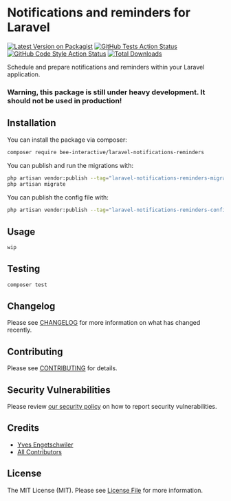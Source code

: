 # Notifications and reminders for Laravel

[![Latest Version on Packagist](https://img.shields.io/packagist/v/bee-interactive/laravel-notifications-reminders.svg?style=flat-square)](https://packagist.org/packages/bee-interactive/laravel-notifications-reminders)
[![GitHub Tests Action Status](https://img.shields.io/github/actions/workflow/status/bee-interactive/laravel-notifications-reminders/run-tests.yml?branch=master&label=tests&style=flat-square)](https://github.com/bee-interactive/laravel-notifications-reminders/actions?query=workflow%3Arun-tests+branch%3Amaster)
[![GitHub Code Style Action Status](https://img.shields.io/github/actions/workflow/status/bee-interactive/laravel-notifications-reminders/fix-php-code-style-issues.yml?branch=master&label=code%20style&style=flat-square)](https://github.com/bee-interactive/laravel-notifications-reminders/actions?query=workflow%3A"Fix+PHP+code+style+issues"+branch%3Amaster)
[![Total Downloads](https://img.shields.io/packagist/dt/bee-interactive/laravel-notifications-reminders.svg?style=flat-square)](https://packagist.org/packages/bee-interactive/laravel-notifications-reminders)

Schedule and prepare notifications and reminders within your Laravel application.

### Warning, this package is still under heavy development. It should not be used in production!

## Installation

You can install the package via composer:

```bash
composer require bee-interactive/laravel-notifications-reminders
```

You can publish and run the migrations with:

```bash
php artisan vendor:publish --tag="laravel-notifications-reminders-migrations"
php artisan migrate
```

You can publish the config file with:

```bash
php artisan vendor:publish --tag="laravel-notifications-reminders-config"
```

## Usage

```php
wip
```

## Testing

```bash
composer test
```

## Changelog

Please see [CHANGELOG](CHANGELOG.md) for more information on what has changed recently.

## Contributing

Please see [CONTRIBUTING](CONTRIBUTING.md) for details.

## Security Vulnerabilities

Please review [our security policy](../../security/policy) on how to report security vulnerabilities.

## Credits

- [Yves Engetschwiler](https://github.com/bee-interactive)
- [All Contributors](../../contributors)

## License

The MIT License (MIT). Please see [License File](LICENSE.md) for more information.
